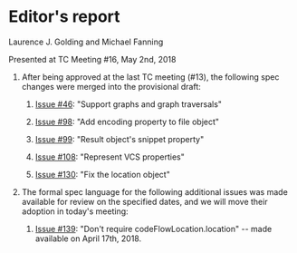 # Editor's report

Laurence J. Golding and Michael Fanning

Presented at TC Meeting #16, May 2nd, 2018

1. After being approved at the last TC meeting (#13), the following spec changes were merged into the provisional draft:

    1. [Issue #46](https://github.com/oasis-tcs/sarif-spec/issues/46): "Support graphs and graph traversals"

    1. [Issue #98](https://github.com/oasis-tcs/sarif-spec/issues/98): "Add encoding property to file object"

    1. [Issue #99](https://github.com/oasis-tcs/sarif-spec/issues/99): "Result object's snippet property"

    1. [Issue #108](https://github.com/oasis-tcs/sarif-spec/issues/108): "Represent VCS properties"

    1. [Issue #130](https://github.com/oasis-tcs/sarif-spec/issues/130): "Fix the location object"

1. The formal spec language for the following additional issues was made available for review on the specified dates, and we will move their adoption in today's meeting:

    1. [Issue #139](https://github.com/oasis-tcs/sarif-spec/issues/130): "Don't require codeFlowLocation.location" -- made available on April 17th, 2018.
